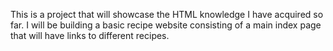 This is a project that will showcase the HTML knowledge I have acquired so far.
I will be building a basic recipe website consisting of a main index page that will have links to different recipes.